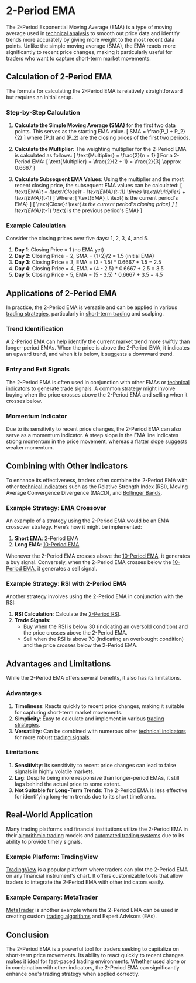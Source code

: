# 2-Period EMA

The 2-Period Exponential Moving Average (EMA) is a type of moving average used in [technical analysis](../t/technical_analysis.md) to smooth out price data and identify trends more accurately by giving more weight to the most recent data points. Unlike the simple moving average (SMA), the EMA reacts more significantly to recent price changes, making it particularly useful for traders who want to capture short-term market movements.

## Calculation of 2-Period EMA
The formula for calculating the 2-Period EMA is relatively straightforward but requires an initial setup.

### Step-by-Step Calculation
1. **Calculate the Simple Moving Average (SMA)** for the first two data points. This serves as the starting EMA value. 
   \[
   SMA = \frac{P_1 + P_2}{2}
   \]
   where \(P_1\) and \(P_2\) are the closing prices of the first two periods.

2. **Calculate the Multiplier**: The weighting multiplier for the 2-Period EMA is calculated as follows:
   \[
   \text{Multiplier} = \frac{2}{n + 1}
   \]
   For a 2-Period EMA:
   \[
   \text{Multiplier} = \frac{2}{2 + 1} = \frac{2}{3} \approx 0.6667
   \]

3. **Calculate Subsequent EMA Values**: Using the multiplier and the most recent closing price, the subsequent EMA values can be calculated:
   \[
   \text{EMA}_t = (\text{Close}_t - \text{EMA}_{t-1}) \times \text{Multiplier} + \text{EMA}_{t-1}
   \]
   Where:
   \[
   \text{EMA}_t \text{ is the current period's EMA}
   \]
   \[
   \text{Close}_t \text{ is the current period's closing price}
   \]
   \[
   \text{EMA}_{t-1} \text{ is the previous period's EMA}
   \]

### Example Calculation
Consider the closing prices over five days: 1, 2, 3, 4, and 5.

1. **Day 1**: Closing Price = 1 (no EMA yet)
2. **Day 2**: Closing Price = 2, SMA = (1+2)/2 = 1.5 (initial EMA)
3. **Day 3**: Closing Price = 3, EMA = (3 - 1.5) \* 0.6667 + 1.5 = 2.5
4. **Day 4**: Closing Price = 4, EMA = (4 - 2.5) \* 0.6667 + 2.5 = 3.5
5. **Day 5**: Closing Price = 5, EMA = (5 - 3.5) \* 0.6667 + 3.5 = 4.5

## Applications of 2-Period EMA
In practice, the 2-Period EMA is versatile and can be applied in various [trading strategies](../t/trading_strategies.md), particularly in [short-term trading](../s/short-term_trading.md) and scalping.

### Trend Identification
A 2-Period EMA can help identify the current market trend more swiftly than longer-period EMAs. When the price is above the 2-Period EMA, it indicates an upward trend, and when it is below, it suggests a downward trend.

### Entry and Exit Signals
The 2-Period EMA is often used in conjunction with other EMAs or [technical indicators](../t/technical_indicators.md) to generate trade signals. A common strategy might involve buying when the price crosses above the 2-Period EMA and selling when it crosses below.

### Momentum Indicator
Due to its sensitivity to recent price changes, the 2-Period EMA can also serve as a momentum indicator. A steep slope in the EMA line indicates strong momentum in the price movement, whereas a flatter slope suggests weaker momentum.

## Combining with Other Indicators
To enhance its effectiveness, traders often combine the 2-Period EMA with other [technical indicators](../t/technical_indicators.md) such as the Relative Strength Index (RSI), Moving Average Convergence Divergence (MACD), and [Bollinger Bands](../b/bollinger_bands.md).

### Example Strategy: EMA Crossover
An example of a strategy using the 2-Period EMA would be an EMA crossover strategy. Here’s how it might be implemented:
1. **Short EMA**: 2-Period EMA
2. **Long EMA**: [10-Period EMA](../1/10-period_ema.md)

Whenever the 2-Period EMA crosses above the [10-Period EMA](../1/10-period_ema.md), it generates a buy signal. Conversely, when the 2-Period EMA crosses below the [10-Period EMA](../1/10-period_ema.md), it generates a sell signal.

### Example Strategy: RSI with 2-Period EMA
Another strategy involves using the 2-Period EMA in conjunction with the RSI:
1. **RSI Calculation**: Calculate the [2-Period RSI](../1/2-period_rsi.md).
2. **Trade Signals**:
   - Buy when the RSI is below 30 (indicating an oversold condition) and the price crosses above the 2-Period EMA.
   - Sell when the RSI is above 70 (indicating an overbought condition) and the price crosses below the 2-Period EMA.

## Advantages and Limitations
While the 2-Period EMA offers several benefits, it also has its limitations.

### Advantages
1. **Timeliness**: Reacts quickly to recent price changes, making it suitable for capturing short-term market movements.
2. **Simplicity**: Easy to calculate and implement in various [trading strategies](../t/trading_strategies.md).
3. **Versatility**: Can be combined with numerous other [technical indicators](../t/technical_indicators.md) for more robust [trading signals](../t/trading_signals.md).

### Limitations
1. **Sensitivity**: Its sensitivity to recent price changes can lead to false signals in highly volatile markets.
2. **Lag**: Despite being more responsive than longer-period EMAs, it still lags behind the actual price to some extent.
3. **Not Suitable for Long-Term Trends**: The 2-Period EMA is less effective for identifying long-term trends due to its short timeframe.

## Real-World Application
Many trading platforms and financial institutions utilize the 2-Period EMA in their [algorithmic trading](../a/algorithmic_trading.md) models and [automated trading systems](../a/automated_trading_systems.md) due to its ability to provide timely signals.

### Example Platform: TradingView
[TradingView](https://www.tradingview.com/) is a popular platform where traders can plot the 2-Period EMA on any financial instrument's chart. It offers customizable tools that allow traders to integrate the 2-Period EMA with other indicators easily.

### Example Company: MetaTrader
[MetaTrader](https://www.metatrader4.com/) is another example where the 2-Period EMA can be used in creating custom [trading algorithms](../t/trading_algorithms.md) and Expert Advisors (EAs).

## Conclusion
The 2-Period EMA is a powerful tool for traders seeking to capitalize on short-term price movements. Its ability to react quickly to recent changes makes it ideal for fast-paced trading environments. Whether used alone or in combination with other indicators, the 2-Period EMA can significantly enhance one's trading strategy when applied correctly.